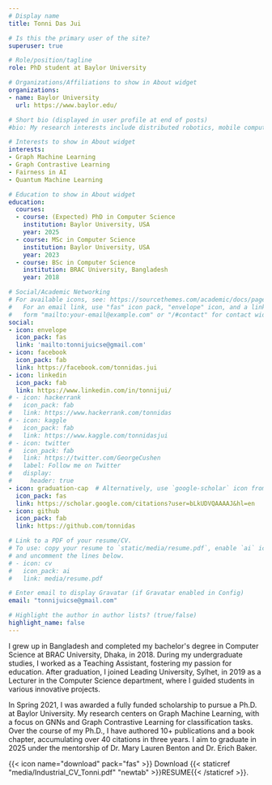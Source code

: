 ```yaml
---
# Display name
title: Tonni Das Jui

# Is this the primary user of the site?
superuser: true

# Role/position/tagline
role: PhD student at Baylor University

# Organizations/Affiliations to show in About widget
organizations:
- name: Baylor University
  url: https://www.baylor.edu/

# Short bio (displayed in user profile at end of posts)
#bio: My research interests include distributed robotics, mobile computing and programmable matter.

# Interests to show in About widget
interests:
- Graph Machine Learning
- Graph Contrastive Learning
- Fairness in AI
- Quantum Machine Learning

# Education to show in About widget
education:
  courses:
  - course: (Expected) PhD in Computer Science
    institution: Baylor University, USA
    year: 2025
  - course: MSc in Computer Science
    institution: Baylor University, USA
    year: 2023
  - course: BSc in Computer Science
    institution: BRAC University, Bangladesh
    year: 2018

# Social/Academic Networking
# For available icons, see: https://sourcethemes.com/academic/docs/page-builder/#icons
#   For an email link, use "fas" icon pack, "envelope" icon, and a link in the
#   form "mailto:your-email@example.com" or "/#contact" for contact widget.
social:
- icon: envelope
  icon_pack: fas
  link: 'mailto:tonnijuicse@gmail.com'
- icon: facebook
  icon_pack: fab
  link: https://facebook.com/tonnidas.jui
- icon: linkedin
  icon_pack: fab
  link: https://www.linkedin.com/in/tonnijui/
# - icon: hackerrank
#   icon_pack: fab
#   link: https://www.hackerrank.com/tonnidas
# - icon: kaggle
#   icon_pack: fab
#   link: https://www.kaggle.com/tonnidasjui
# - icon: twitter
#   icon_pack: fab
#   link: https://twitter.com/GeorgeCushen
#   label: Follow me on Twitter
#   display:
#     header: true
- icon: graduation-cap  # Alternatively, use `google-scholar` icon from `ai` icon pack
  icon_pack: fas
  link: https://scholar.google.com/citations?user=bLkUDVQAAAAJ&hl=en
- icon: github
  icon_pack: fab
  link: https://github.com/tonnidas

# Link to a PDF of your resume/CV.
# To use: copy your resume to `static/media/resume.pdf`, enable `ai` icons in `params.toml`, 
# and uncomment the lines below.
# - icon: cv
#   icon_pack: ai
#   link: media/resume.pdf

# Enter email to display Gravatar (if Gravatar enabled in Config)
email: "tonnijuicse@gmail.com"

# Highlight the author in author lists? (true/false)
highlight_name: false
---
```

<!-- **Biography**   -->

I grew up in Bangladesh and completed my bachelor's degree in Computer Science at BRAC University, Dhaka, in 2018. During my undergraduate studies, I worked as a Teaching Assistant, fostering my passion for education. After graduation, I joined Leading University, Sylhet, in 2019 as a Lecturer in the Computer Science department, where I guided students in various innovative projects.

In Spring 2021, I was awarded a fully funded scholarship to pursue a Ph.D. at Baylor University. My research centers on Graph Machine Learning, with a focus on GNNs and Graph Contrastive Learning for classification tasks. Over the course of my Ph.D., I have authored 10+ publications and a book chapter, accumulating over 40 citations in three years. I aim to graduate in 2025 under the mentorship of Dr. Mary Lauren Benton and Dr. Erich Baker.


<!-- {{< icon name="download" pack="fas" >}}  To learn more about research interest and experience download the {{< staticref "media/Research_CV_Tonni.pdf" "newtab" >}}RESEARCH PROFILE{{< /staticref >}}.  -->

<!-- Worked as Lecturer at Leading University, Bangladesh for two years as well as as a Graduate Teaching and Research Assistant at Baylor University for two years and at BRAC University for one and half years. Completed B.Sc. in Computer Science and Engineering from BRAC University, Bangladesh. 

Machine Learning enthusiast and actively contributing to developing several tools for embedding graph information, node attribute prediction disregarding feature information, genetic discovery, etc.  -->

{{< icon name="download" pack="fas" >}} Download {{< staticref "media/Industrial_CV_Tonni.pdf" "newtab" >}}RESUME{{< /staticref >}}.


<!-- Change cv file by going to "static/media/" -->

